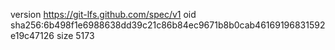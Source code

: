 version https://git-lfs.github.com/spec/v1
oid sha256:6b498f1e6988638dd39c21c86b84ec9671b8b0cab46169196831592e19c47126
size 5173

